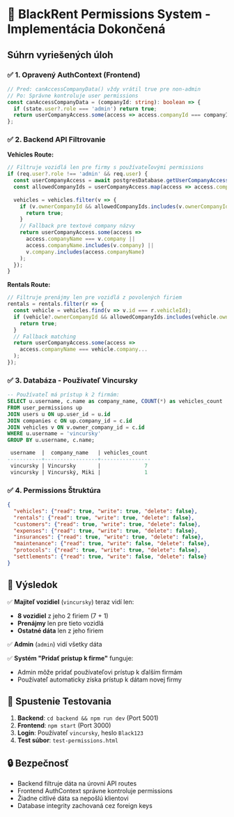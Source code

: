 # 🔐 BlackRent Permissions System - Implementácia Dokončená

## Súhrn vyriešených úloh

### ✅ **1. Opravený AuthContext (Frontend)**
```typescript
// Pred: canAccessCompanyData() vždy vrátil true pre non-admin
// Po: Správne kontroluje user permissions
const canAccessCompanyData = (companyId: string): boolean => {
  if (state.user?.role === 'admin') return true;
  return userCompanyAccess.some(access => access.companyId === companyId);
};
```

### ✅ **2. Backend API Filtrovanie**
**Vehicles Route:**
```typescript
// Filtruje vozidlá len pre firmy s používateľovými permissions
if (req.user?.role !== 'admin' && req.user) {
  const userCompanyAccess = await postgresDatabase.getUserCompanyAccess(user.id);
  const allowedCompanyIds = userCompanyAccess.map(access => access.companyId);
  
  vehicles = vehicles.filter(v => {
    if (v.ownerCompanyId && allowedCompanyIds.includes(v.ownerCompanyId)) {
      return true;
    }
    // Fallback pre textové company názvy
    return userCompanyAccess.some(access => 
      access.companyName === v.company || 
      access.companyName.includes(v.company) ||
      v.company.includes(access.companyName)
    );
  });
}
```

**Rentals Route:**
```typescript
// Filtruje prenájmy len pre vozidlá z povolených firiem
rentals = rentals.filter(r => {
  const vehicle = vehicles.find(v => v.id === r.vehicleId);
  if (vehicle?.ownerCompanyId && allowedCompanyIds.includes(vehicle.ownerCompanyId)) {
    return true;
  }
  // Fallback matching
  return userCompanyAccess.some(access => 
    access.companyName === vehicle.company...
  );
});
```

### ✅ **3. Databáza - Používateľ Vincursky**
```sql
-- Používateľ má prístup k 2 firmám:
SELECT u.username, c.name as company_name, COUNT(*) as vehicles_count 
FROM user_permissions up 
JOIN users u ON up.user_id = u.id 
JOIN companies c ON up.company_id = c.id 
JOIN vehicles v ON v.owner_company_id = c.id 
WHERE u.username = 'vincursky' 
GROUP BY u.username, c.name;

 username  |  company_name   | vehicles_count 
-----------+-----------------+----------------
 vincursky | Vincursky       |              7
 vincursky | Vincurský, Miki |              1
```

### ✅ **4. Permissions Štruktúra**
```json
{
  "vehicles": {"read": true, "write": true, "delete": false},
  "rentals": {"read": true, "write": true, "delete": false},
  "customers": {"read": true, "write": true, "delete": false},
  "expenses": {"read": true, "write": true, "delete": false},
  "insurances": {"read": true, "write": true, "delete": false},
  "maintenance": {"read": true, "write": false, "delete": false},
  "protocols": {"read": true, "write": true, "delete": false},
  "settlements": {"read": true, "write": false, "delete": false}
}
```

## 🎯 **Výsledok**

✅ **Majiteľ vozidiel** (`vincursky`) teraz vidí len:
- **8 vozidiel** z jeho 2 firiem (7 + 1)
- **Prenájmy** len pre tieto vozidlá  
- **Ostatné dáta** len z jeho firiem

✅ **Admin** (`admin`) vidí všetky dáta

✅ **Systém "Pridať prístup k firme"** funguje:
- Admin môže pridať používateľovi prístup k ďalším firmám
- Používateľ automaticky získa prístup k dátam novej firmy

## 🚀 **Spustenie Testovania**

1. **Backend**: `cd backend && npm run dev` (Port 5001)
2. **Frontend**: `npm start` (Port 3000) 
3. **Login**: Používateľ `vincursky`, heslo `Black123`
4. **Test súbor**: `test-permissions.html`

## 🔒 **Bezpečnosť**

- Backend filtruje dáta na úrovni API routes
- Frontend AuthContext správne kontroluje permissions  
- Žiadne citlivé dáta sa nepošlú klientovi
- Database integrity zachovaná cez foreign keys 